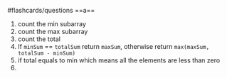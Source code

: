 #flashcards/questions 
==a==
1. count the min subarray
2. count the max subarray
3. count the total
4. If `minSum` == `totalSum` return `maxSum`, otherwise return `max(maxSum, totalSum - minSum)`
5. if total equals to min which means all the elements are less than zero
6. 